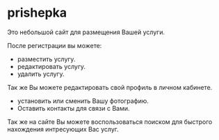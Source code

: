 # prishepka

Это небольшой сайт для размещения Вашей услуги.

После регистрации вы можете:
  - разместить услугу.
  - редактировать услугу.
  - удалить услугу.

Так же Вы можете редактировать свой профиль в личном кабинете.
  - установить или сменить Вашу фотографию.
  - Оставить контакты для связи с Вами.

Так же на сайте Вы можете воспользоваться поиском для быстрого нахождения интресующих Вас услуг.
